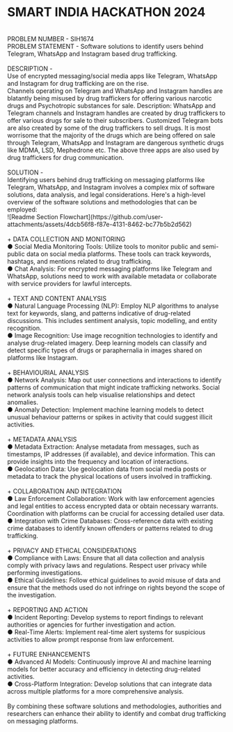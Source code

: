 <h1>SMART INDIA HACKATHON 2024</h1><br>
PROBLEM NUMBER - SIH1674 <br>
PROBLEM STATEMENT - Software solutions to identify users behind Telegram, WhatsApp and Instagram based drug trafficking. <br><br>
DESCRIPTION -<br> Use of encrypted messaging/social media apps like Telegram, WhatsApp and Instagram for drug trafficking are on the rise. <br>Channels operating on Telegram and WhatsApp and Instagram handles are blatantly being misused by drug traffickers for offering various narcotic drugs and Psychotropic substances for sale. Description: WhatsApp and Telegram channels and Instagram handles are created by drug traffickers to offer various drugs for sale to their subscribers. Customized Telegram bots are also created by some of the drug traffickers to sell drugs. It is most worrisome that the majority of the drugs which are being offered on sale through Telegram, WhatsApp and Instagram are dangerous synthetic drugs like MDMA, LSD, Mephedrone etc. The above three apps are also used by drug traffickers for drug communication.<br><br>
SOLUTION - <br> Identifying users behind drug trafficking on messaging platforms like Telegram, WhatsApp, and Instagram involves a complex mix of software solutions, data analysis, and legal considerations. Here's a high-level overview of the software solutions and methodologies that can be employed: <br>
![Readme Section Flowchart](https://github.com/user-attachments/assets/4dcb56f8-f87e-4131-8462-bc77b5b2d562)
<br><br>+ DATA COLLECTION AND MONITORING 
<br>● Social Media Monitoring Tools: Utilize tools to monitor public and semi-public data on social media platforms. These tools can track keywords, hashtags, and mentions related to drug trafficking.<br> 
● Chat Analysis: For encrypted messaging platforms like Telegram and WhatsApp, solutions need to work with available metadata or collaborate with service providers for lawful intercepts. 
<br><br>+ TEXT AND CONTENT ANALYSIS
<br>● Natural Language Processing (NLP): Employ NLP algorithms to analyse text for keywords, slang, and patterns indicative of drug-related discussions. This includes sentiment analysis, topic modelling, and entity recognition. 
<br>● Image Recognition: Use image recognition technologies to identify and analyse drug-related imagery. Deep learning models can classify and detect specific types of drugs or paraphernalia in images shared on platforms like Instagram. 
<br><br>+ BEHAVIOURIAL ANALYSIS
<br>● Network Analysis: Map out user connections and interactions to identify patterns of communication that might indicate trafficking networks. Social network analysis tools can help visualise relationships and detect anomalies. 
<br>● Anomaly Detection: Implement machine learning models to detect unusual behaviour patterns or spikes in activity that could suggest illicit activities. 
<br><br>+ METADATA ANALYSIS
<br>● Metadata Extraction: Analyse metadata from messages, such as timestamps, IP addresses (if available), and device information. This can provide insights into the frequency and location of interactions. 
<br>● Geolocation Data: Use geolocation data from social media posts or metadata to track the physical locations of users involved in trafficking. 
<br><br>+ COLLABORATION AND INTEGRATION
<br>● Law Enforcement Collaboration: Work with law enforcement agencies and legal entities to access encrypted data or obtain necessary warrants. Coordination with platforms can be crucial for accessing detailed user data. 
<br>● Integration with Crime Databases: Cross-reference data with existing crime databases to identify known offenders or patterns related to drug trafficking. 
<br><br>+ PRIVACY AND ETHICAL CONSIDERATIONS
<br>● Compliance with Laws: Ensure that all data collection and analysis comply with privacy laws and regulations. Respect user privacy while performing investigations. 
<br>● Ethical Guidelines: Follow ethical guidelines to avoid misuse of data and ensure that the methods used do not infringe on rights beyond the scope of the investigation. 
<br><br>+ REPORTING AND ACTION
<br>● Incident Reporting: Develop systems to report findings to relevant authorities or agencies for further investigation and action. 
<br>● Real-Time Alerts: Implement real-time alert systems for suspicious activities to allow prompt response from law enforcement. 
<br><br>+ FUTURE ENHANCEMENTS
<br>● Advanced AI Models: Continuously improve AI and machine learning models for better accuracy and efficiency in detecting drug-related activities. 
<br>● Cross-Platform Integration: Develop solutions that can integrate data across multiple platforms for a more comprehensive analysis. 
<br><br>By combining these software solutions and methodologies, authorities and researchers can enhance their ability to identify and combat drug trafficking on messaging platforms.
